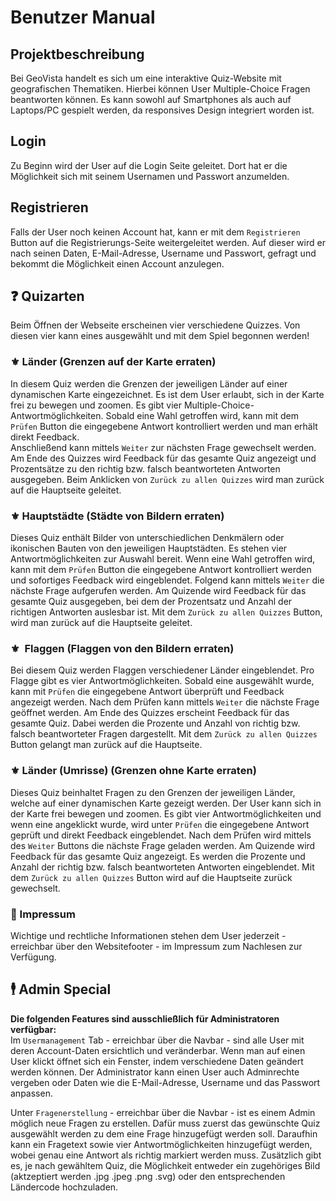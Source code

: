# Benutzer Manual

## Projektbeschreibung
Bei GeoVista handelt es sich um eine interaktive Quiz-Website mit geografischen Thematiken. Hierbei können User Multiple-Choice Fragen beantworten können. Es kann sowohl auf Smartphones als auch auf Laptops/PC gespielt werden, da responsives Design integriert worden ist.

## Login
Zu Beginn wird der User auf die Login Seite geleitet. Dort hat er die Möglichkeit sich mit seinem Usernamen und Passwort anzumelden.

## Registrieren
Falls der User noch keinen Account hat, kann er mit dem `Registrieren` Button auf die Registrierungs-Seite weitergeleitet werden. Auf dieser wird er nach seinen Daten, E-Mail-Adresse, Username und Passwort, gefragt und bekommt die Möglichkeit einen Account anzulegen.

## ❓ Quizarten
Beim Öffnen der Webseite erscheinen vier verschiedene Quizzes. Von diesen vier kann eines ausgewählt und mit dem Spiel begonnen werden!

###  ⚜️ Länder (Grenzen auf der Karte erraten)
In diesem Quiz werden die Grenzen der jeweiligen Länder auf einer dynamischen Karte eingezeichnet. Es ist dem User erlaubt, sich in der Karte frei zu bewegen und zoomen. Es gibt vier Multiple-Choice-Antwortmöglichkeiten. Sobald eine Wahl getroffen wird, kann mit dem `Prüfen` Button die eingegebene Antwort kontrolliert werden und man erhält direkt Feedback.  
Anschließend kann mittels `Weiter` zur nächsten Frage gewechselt werden. Am Ende des Quizzes wird Feedback für das gesamte Quiz angezeigt und Prozentsätze zu den richtig bzw. falsch beantworteten Antworten ausgegeben. Beim Anklicken von `Zurück zu allen Quizzes` wird man zurück auf die Hauptseite geleitet.

### ⚜️ Hauptstädte (Städte von Bildern erraten)
Dieses Quiz enthält Bilder von unterschiedlichen Denkmälern oder ikonischen Bauten von den jeweiligen Hauptstädten. Es stehen vier Antwortmöglichkeiten zur Auswahl bereit. Wenn eine Wahl getroffen wird, kann mit dem `Prüfen` Button die eingegebene Antwort kontrolliert werden und sofortiges Feedback wird eingeblendet. Folgend kann mittels `Weiter` die nächste Frage aufgerufen werden. Am Quizende wird Feedback für das gesamte Quiz ausgegeben, bei dem der Prozentsatz und Anzahl der richtigen Antworten auslesbar ist. Mit dem `Zurück zu allen Quizzes` Button, wird man zurück auf die Hauptseite geleitet.

### ⚜️ ️ Flaggen (Flaggen von den Bildern erraten)
Bei diesem Quiz werden Flaggen verschiedener Länder eingeblendet. Pro Flagge gibt es vier Antwortmöglichkeiten. Sobald eine ausgewählt  wurde, kann mit `Prüfen` die eingegebene Antwort überprüft und Feedback angezeigt werden. Nach dem Prüfen kann mittels `Weiter` die nächste Frage geöffnet werden. Am Ende des Quizzes erscheint Feedback für das gesamte Quiz. Dabei werden die Prozente und Anzahl von richtig bzw. falsch beantworteter Fragen dargestellt. Mit dem `Zurück zu allen Quizzes` Button gelangt man zurück auf die Hauptseite.

### ⚜️ Länder (Umrisse) (Grenzen ohne Karte erraten)
Dieses Quiz beinhaltet Fragen zu den Grenzen der jeweiligen Länder, welche auf einer dynamischen Karte gezeigt werden. Der User kann sich in der Karte frei bewegen und zoomen. Es gibt vier Antwortmöglichkeiten und wenn eine angeklickt wurde, wird unter `Prüfen` die eingegebene Antwort geprüft und direkt Feedback eingeblendet. Nach dem Prüfen wird mittels des `Weiter` Buttons die nächste Frage geladen werden. Am Quizende wird Feedback für das gesamte Quiz angezeigt. Es werden die Prozente und Anzahl der richtig bzw. falsch beantworteten Antworten eingeblendet. Mit dem `Zurück zu allen Quizzes` Button wird auf die Hauptseite zurück gewechselt.

### 📄 Impressum 
Wichtige und rechtliche Informationen stehen dem User jederzeit - erreichbar über den Websitefooter - im Impressum zum Nachlesen zur Verfügung.

## 🕴 Admin Special
**Die folgenden Features sind ausschließlich für Administratoren verfügbar:**  
Im `Usermanagement` Tab - erreichbar über die Navbar - sind alle User mit deren Account-Daten ersichtlich und veränderbar. Wenn man auf einen User klickt öffnet sich ein Fenster, indem verschiedene Daten geändert werden können. Der Administrator kann einen User auch Adminrechte vergeben oder Daten wie die E-Mail-Adresse, Username und das Passwort anpassen.

Unter `Fragenerstellung` - erreichbar über die Navbar - ist es einem Admin möglich neue Fragen zu erstellen. Dafür muss zuerst das gewünschte Quiz ausgewählt werden zu dem eine Frage hinzugefügt werden soll. Daraufhin kann ein Fragetext sowie vier Antwortmöglichkeiten hinzugefügt werden, wobei genau eine Antwort als richtig markiert werden muss. Zusätzlich gibt es, je nach gewähltem Quiz, die Möglichkeit entweder ein zugehöriges Bild (aktzeptiert werden .jpg .jpeg .png .svg) oder den entsprechenden Ländercode hochzuladen.

